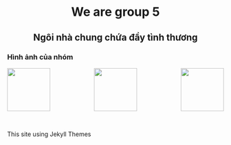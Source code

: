 <h1 align="center"> We are group 5 </h1>
<h2 align="center"> Ngôi nhà chung chứa đầy tình thương </h2>

### Hình ảnh của nhóm
<p>
  <img align="left" height="100" src="https://hatrabbits.com/wp-content/uploads/2017/01/random.jpg">
  <img align="right" height="100" src="https://images.unsplash.com/photo-1494253109108-2e30c049369b?ixid=MnwxMjA3fDB8MHxzZWFyY2h8Mnx8cmFuZG9tJTIwZm9vZCUyMHN0b3JlfGVufDB8fDB8fA%3D%3D&ixlib=rb-1.2.1&w=1000&q=80">
   <p align="center"><img height="100" src="https://images.unsplash.com/photo-1481349518771-20055b2a7b24?ixid=MnwxMjA3fDB8MHxzZWFyY2h8M3x8cmFuZG9tfGVufDB8fDB8fA%3D%3D&ixlib=rb-1.2.1&w=1000&q=80"></p>
</p>  <br>

<footer> <p> This site using Jekyll Themes </p> </footer>

